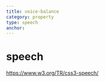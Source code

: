 ```yaml
---
title: voice-balance
category: property
type: speech
anchor:
---
```


# speech

<https://www.w3.org/TR/css3-speech/>
